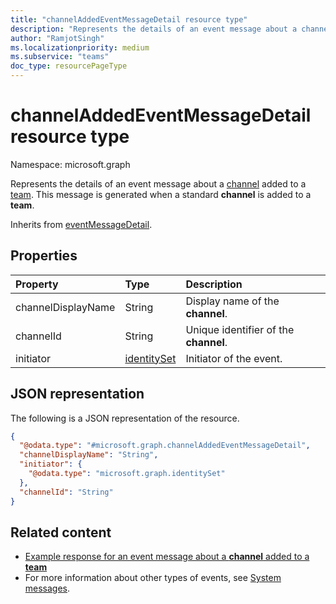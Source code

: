 ```yaml
---
title: "channelAddedEventMessageDetail resource type"
description: "Represents the details of an event message about a channel added to a team."
author: "RamjotSingh"
ms.localizationpriority: medium
ms.subservice: "teams"
doc_type: resourcePageType
---
```


# channelAddedEventMessageDetail resource type

Namespace: microsoft.graph

Represents the details of an event message about a [channel](../resources/channel.md) added to a [team](../resources/team.md).
This message is generated when a standard **channel** is added to a **team**.


Inherits from [eventMessageDetail](../resources/eventmessagedetail.md).

## Properties
|Property|Type|Description|
|:---|:---|:---|
|channelDisplayName|String|Display name of the **channel**.|
|channelId|String|Unique identifier of the **channel**.|
|initiator|[identitySet](../resources/identityset.md)|Initiator of the event.|

## JSON representation
The following is a JSON representation of the resource.
<!-- {
  "blockType": "resource",
  "@odata.type": "microsoft.graph.channelAddedEventMessageDetail",
  "baseType": "microsoft.graph.eventMessageDetail"
}
-->
``` json
{
  "@odata.type": "#microsoft.graph.channelAddedEventMessageDetail",
  "channelDisplayName": "String",
  "initiator": {
    "@odata.type": "microsoft.graph.identitySet"
  },
  "channelId": "String"
}
```


## Related content
- [Example response for an event message about a **channel** added to a **team**](/graph/system-messages/#channel-added)
- For more information about other types of events, see [System messages](/graph/system-messages).
